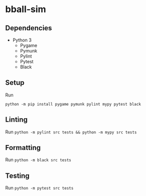 # bball-sim

## Dependencies
* Python 3
    * Pygame
    * Pymunk
    * Pylint
    * Pytest
    * Black

## Setup
Run 
```
python -m pip install pygame pymunk pylint mypy pytest black
```

## Linting
Run `python -m pylint src tests && python -m mypy src tests`

## Formatting
Run `python -m black src tests`

## Testing
Run `python -m pytest src tests`